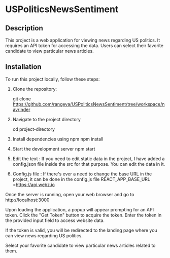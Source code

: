 # USPoliticsNewsSentiment



## Description
This project is a web application for viewing news regarding US politics. It requires an API token for accessing the data. Users can select their favorite candidate to view particular news articles.

## Installation
To run this project locally, follow these steps:

1. Clone the repository:

   git clone https://github.com/rangeva/USPoliticsNewsSentiment/tree/workspace/navrinder


2. Navigate to the project directory

    cd project-directory


3. Install dependencies using npm
    npm install


4. Start the development server
    npm start 


5. Edit the text :
    If you need to edit static data in the project, I have added a config.json file inside the src for that purpose. You can edit the data in it.
   

6. Config.js file : 
  If there's ever a need to change the base URL in the project, it can be done in the config.js file
    REACT_APP_BASE_URL =https://api.webz.io



Once the server is running, open your web browser and go to http://localhost:3000 

Upon loading the application, a popup will appear prompting for an API token. Click the "Get Token" button to acquire the token. Enter the token in the provided input field to access website data.

If the token is valid, you will be redirected to the landing page where you can view news regarding US politics.

Select your favorite candidate to view particular news articles related to them.

